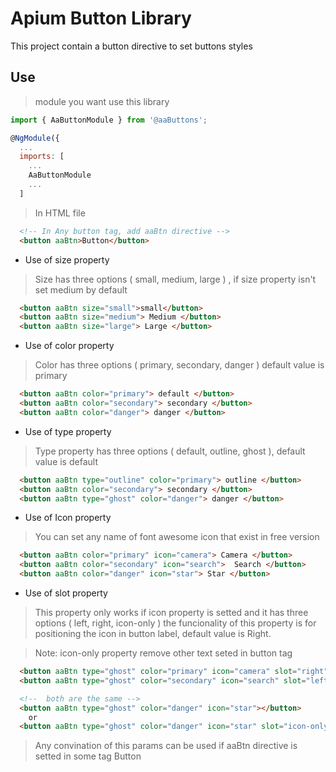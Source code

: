 # Apium Button Library

This project contain a button directive to set buttons styles

## Use

> module you want use this library

```javascript
import { AaButtonModule } from '@aaButtons';

@NgModule({
  ...
  imports: [
    ...
    AaButtonModule
    ...
  ]
```

> In HTML file

```html
  <!-- In Any button tag, add aaBtn directive -->
  <button aaBtn>Button</button>
```

- Use of size property

> Size has three options ( small, medium, large ) , if size property isn't set medium by default

```html
  <button aaBtn size="small">small</button>
  <button aaBtn size="medium"> Medium </button>
  <button aaBtn size="large"> Large </button>
```

- Use of color property

> Color has three options ( primary, secondary, danger ) default value is primary

```html
  <button aaBtn color="primary"> default </button>
  <button aaBtn color="secondary"> secondary </button>
  <button aaBtn color="danger"> danger </button>
```

- Use of type property

> Type property has three options ( default, outline, ghost ), default value is default

```html
  <button aaBtn type="outline" color="primary"> outline </button>
  <button aaBtn color="secondary"> secondary </button>
  <button aaBtn type="ghost" color="danger"> danger </button>
```

- Use of Icon property

> You can set any name of font awesome icon that exist in free version

```html
  <button aaBtn color="primary" icon="camera"> Camera </button>
  <button aaBtn color="secondary" icon="search">  Search </button>
  <button aaBtn color="danger" icon="star"> Star </button>
```

- Use of slot property

> This property only works if icon property is setted and it has three options ( left, right, icon-only ) the funcionality of this property is for positioning the icon in button label, default value is Right.

> Note: icon-only property remove other text seted in button tag 

```html
  <button aaBtn type="ghost" color="primary" icon="camera" slot="right"> Camera </button>
  <button aaBtn type="ghost" color="secondary" icon="search" slot="left"> search </button>

  <!--  both are the same -->
  <button aaBtn type="ghost" color="danger" icon="star"></button> 
    or 
  <button aaBtn type="ghost" color="danger" icon="star" slot="icon-only"> star </button>
```

> Any convination of this params can be used if aaBtn directive is setted in some tag Button

